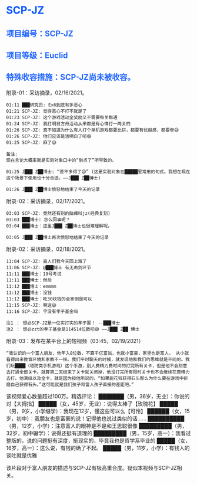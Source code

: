# <span style="color: #0055FF;">SCP-JZ
## <span style="color: #2266FF;">项目编号：SCP-JZ

## <span style="color: #2266FF;">项目等级：Euclid

## <span style="color: #2266FF;">特殊收容措施：SCP-JZ尚未被收容。

附录-01：采访摘录，02/16/2021。
```
01:11 ███研究员: Ex6到底有多恶心 
01:21 SCP-JZ: 觉得恶心不打不就是了 
01:23 SCP-JZ: 这个游戏活动全奖励又不需要每关都通 
01:24 SCP-JZ: 我打明日方舟活动从来都是有心情打一两关的 
01:26 SCP-JZ: 真不知道为什么有人打个单机游戏都要比拼，都要有优越感，都要卷😅 
01:26 SCP-JZ: 他们应该是活明白了吧😅 
01:25 SCP-JZ: 麻了😅 

备注:
现在言论大概率就是实验对象口中的“到点了”所导致的。

01:25 J███ Z██博士: “差不多得了😅” (这是实验对象在█████里常用的句式。我想在现在这个场景下使用也十分合适。——J███ Z██博士)

01:26 J███ Z██博士愤怒地结束了今天的记录
```

附录-02：采访摘录，02/17/2021。
```
03:03 SCP-JZ: 竟然还有别的脑瘫叫jz(经典复刻)
03:03 ███博士: 怎么回事呢？
03:04 ███博士：这里J███ Z██博士也很难理解呢。

03:05 J███ Z██博士再次愤怒地结束了今天的记录
```

附录-02：采访摘录，02/18/2021。
```
11:04 SCP-JZ: 嘉人们我今天回上海了
11:06 SCP-JZ: @███博士 有无击剑环节
11:11 ███博士：19号考试
11:11 ███博士：然后
11:12 ███博士：emmmm
11:12 ███博士：没钱
11:12 ███博士：吃30块钱的全家倒是可以
11:15 SCP-JZ: 啊这😅 
11:16 SCP-JZ: 宁没有孝子基金吗

注1 ： 想必SCP-JZ是一位实打实的孝子罢！ --███博士
注2 ： 想必zzt的孝子基金是114514位数吧😅 ——J███ Z██ 博士
```
附录-03：发布在某平台上的短视频（03:45，02/19/2021）
```
“我认识的一个富人朋友，他年入8位数，不算千亿富翁，也就小富豪，家里也是富人。 从小就看得出来教育环境和家教不一样。我们平时聊天的时候，就发现他和我们的思维就是不同的。我们玩████（塔防类手机游戏）这个手游，别人费精力费时间的打完所有关卡，但是他不会刻意去打通全部关卡。就算第二天结束了关卡就关闭掉，他没打完所有限时关卡也不会继续花费精力去打。他满级以及全卡，就是因为按他所说的，“如果能花钱获得石头那么为什么要在游戏中折磨自己获得石头。”这可能就是我们孩子和富人孩子直接的差距吧。”
```
该视频爱心数量超过100万。精选评论：
███████（男，36岁，无业）：你说的对【大拇指】
█████（女，45岁，无业）：说得太棒了【玫瑰花】
█████（男，9岁，小学缀学）：我现在12岁，懂这些可以么【可怜】
██████（女，15岁，初中）：我朋友也是富豪的说！记得他也说过类似的话......
██████████（男，12岁，小学）：注意富人的眼神是不是和王思聪很像
█████████（男，32岁，初中辍学）：说得还挺有道理的
█████████（男，15岁，高一）：我看过整版的，说的问题挺有深度，挺现实的，毕竟我也是哲学系毕业的
█████（女，16岁，高一）：这么说，有钱的确了不起。
█████（男，11岁，小学）：有钱人的谈吐就是优雅

该片段对于富人朋友的描述与SCP-JZ有极高重合度。疑似本视频与SCP-JZ相关。
